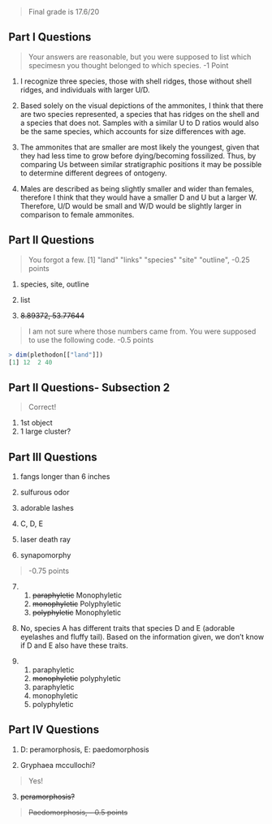 > Final grade is 17.6/20

## Part I Questions

> Your answers are reasonable, but you were supposed to list which specimesn you thought belonged to which species. -1 Point

1) I recognize three species, those with shell ridges, those without shell ridges, and individuals with larger U/D.

2) Based solely on the visual depictions of the ammonites, I think that there are two species represented, a species that has ridges on the shell and a species that does not.  Samples with a similar U to D ratios would also be the same species, which accounts for size differences with age. 

3) The ammonites that are smaller are most likely the youngest, given that they had less time to grow before dying/becoming fossilized.  Thus, by comparing Us between similar stratigraphic positions it may be possible to determine different degrees of ontogeny.

4) Males are described as being slightly smaller and wider than females, therefore I think that they would have a smaller D and U but a larger W.  Therefore, U/D would be small and W/D would be slightly larger in comparison to female ammonites. 

## Part II Questions

> You forgot a few. [1] "land"    "links"   "species" "site"    "outline", -0.25 points

1) species, site, outline


2) list


3) <strike>8.89372, 53.77644</strike>

> I am not sure where those numbers came from. You were supposed to use the following code. -0.5 points

````R
> dim(plethodon[["land"]])
[1] 12  2 40
````

## Part II Questions- Subsection 2

> Correct!

1) 1st object
2) 1 large cluster?

## Part III Questions

1)	fangs longer than 6 inches

2)	sulfurous odor 

3)	adorable lashes

4)	C, D, E

5)	laser death ray 

6)	synapomorphy


> -0.75 points

7)	
	1. <strike>paraphyletic</strike> Monophyletic
	2. <strike>monophyletic</strike> Polyphyletic
	3. <strike>polyphyletic</strike> Monophyletic
	
8)	No, species A has different traits that species D and E (adorable eyelashes and fluffy tail).  Based on the information given, we don’t know if D and E also have these traits.

9) 	
	1. paraphyletic 
 	2. <strike>monophyletic</strike> polyphyletic
 	3. paraphyletic 
 	4. monophyletic 
 	5. polyphyletic 

## Part IV Questions

1) D: peramorphosis, E: paedomorphosis

2) Gryphaea mccullochi?
> Yes!

3) <strike> peramorphosis?

> Paedomorphosis, - 0.5 points
